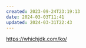 ```yaml
---
created: 2023-09-24T23:19:13
date: 2024-03-03T11:41
updated: 2024-03-31T22:43
---
```

https://whichjdk.com/ko/